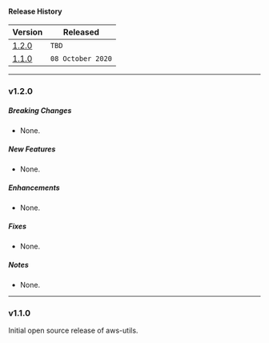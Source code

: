 #### Release History

| Version | Released |
| --- | --- |
|[1.2.0](#v120)| `TBD` |
| [1.1.0](#v110) | `08 October 2020` |

---

### v1.2.0

##### Breaking Changes
* None.

##### New Features
* None.

##### Enhancements
* None.

##### Fixes
* None.

##### Notes
* None.

---

### v1.1.0

Initial open source release of aws-utils.